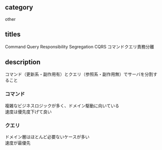 ## category

other

## titles

Command Query Responsibility Segregation
CQRS
コマンドクエリ責務分離

## description

コマンド（更新系・副作用有）とクエリ（参照系・副作用無）でサーバを分割すること

### コマンド

複雑なビジネスロジックが多く、ドメイン駆動に向いている  
速度は優先度下げて良い

### クエリ

ドメイン層はほとんど必要ないケースが多い  
速度が最優先
